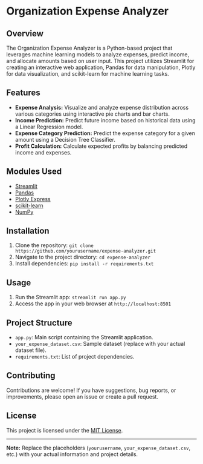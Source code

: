# Organization Expense Analyzer

## Overview
The Organization Expense Analyzer is a Python-based project that leverages machine learning models to analyze expenses, predict income, and allocate amounts based on user input. This project utilizes Streamlit for creating an interactive web application, Pandas for data manipulation, Plotly for data visualization, and scikit-learn for machine learning tasks.

## Features
- **Expense Analysis:** Visualize and analyze expense distribution across various categories using interactive pie charts and bar charts.
- **Income Prediction:** Predict future income based on historical data using a Linear Regression model.
- **Expense Category Prediction:** Predict the expense category for a given amount using a Decision Tree Classifier.
- **Profit Calculation:** Calculate expected profits by balancing predicted income and expenses.

## Modules Used
- [Streamlit](https://streamlit.io/)
- [Pandas](https://pandas.pydata.org/)
- [Plotly Express](https://plotly.com/python/plotly-express/)
- [scikit-learn](https://scikit-learn.org/)
- [NumPy](https://numpy.org/)

## Installation
1. Clone the repository: `git clone https://github.com/yourusername/expense-analyzer.git`
2. Navigate to the project directory: `cd expense-analyzer`
3. Install dependencies: `pip install -r requirements.txt`

## Usage
1. Run the Streamlit app: `streamlit run app.py`
2. Access the app in your web browser at `http://localhost:8501`

## Project Structure
- `app.py`: Main script containing the Streamlit application.
- `your_expense_dataset.csv`: Sample dataset (replace with your actual dataset file).
- `requirements.txt`: List of project dependencies.

## Contributing
Contributions are welcome! If you have suggestions, bug reports, or improvements, please open an issue or create a pull request.

## License
This project is licensed under the [MIT License](LICENSE).

---

**Note:** Replace the placeholders (`yourusername`, `your_expense_dataset.csv`, etc.) with your actual information and project details.

